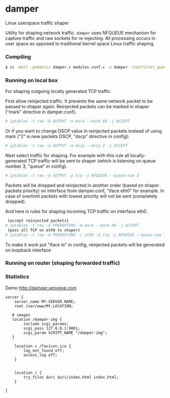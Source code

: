 # damper
Linux userspace traffic shaper

Utility for shaping network traffic. `damper` uses NFQUEUE mechanism for capture traffic and raw sockets for re-injecting. All processing occurs in user space as opposed to traditional kernel space Linux traffic shaping.

### Compiling

```sh
$ cc -Wall -pedantic damper.c modules.conf.c -o damper -lnetfilter_queue -pthread -lrt -lm
```

### Running on local box

For shaping outgoing locally generated TCP traffic

First allow reinjected traffic. It prevents the same network packet to be passed to shaper again. Reinjected packets can be marked in shaper ("mark" directive in damper.conf).

```sh
# iptables -t raw -A OUTPUT -m mark --mark 88 -j ACCEPT
```

Or if you want to change DSCP value in reinjected packets instead of using mark ("2" is new packets DSCP, "dscp" directive in config):

```sh
# iptables -t raw -A OUTPUT -m dscp --dscp 2 -j ACCEPT
```

Next select traffic for shaping. For example with this rule all locally-generated TCP traffic will be sent to shaper (which is listening on queue number 3, "queue" in config).

```sh
# iptables -t raw -A OUTPUT -p tcp -j NFQUEUE --queue-num 3
```

Packets will be dropped and reinjected in another order (based on shaper packets priority) on interface from damper.conf, "iface eth0" for example. In case of overlimit packets with lowest priority will not be sent (completely dropped).

And here is rules for shaping incoming TCP traffic on interface eth0.

```sh
 (accept reinjected packets)
# iptables -t raw -A PREROUTING -m mark --mark 88 -j ACCEPT
 (pass all TCP on eth0 to shaper)
# iptables -t raw -A PREROUTING -i eth0 -p tcp -j NFQUEUE --queue-num 3
```

To make it work put "iface lo" in config, reinjected packets will be generated on loopback interface

### Running on router (shaping forwarded traffic)



### Statistics

Demo http://damper.xenoeye.com

```
server {
    server_name MY.SERVER.NAME;
    root /var/www/MY.LOCATION; 

   # images
   location /damper-img {
        include scgi_params;
        scgi_pass 127.0.0.1:9001;
        scgi_param SCRIPT_NAME "/damper-img";
   }

    location = /favicon.ico {
        log_not_found off;
        access_log off;
    }


    location / {
        try_files $uri $uri/index.html index.html;
    }

}
```
